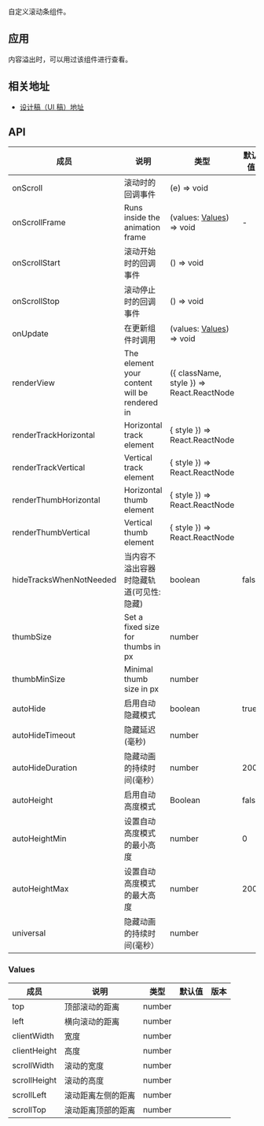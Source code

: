 自定义滚动条组件。
## 应用
内容溢出时，可以用过该组件进行查看。
## 相关地址
- [设计稿（UI 稿）地址](http://192.168.1.90/%E5%8D%97%E8%AE%AF%E7%BB%84%E4%BB%B6%E8%AE%BE%E8%AE%A1%E7%A8%BF/V3/ECRP%E7%BB%84%E4%BB%B6%E5%BA%93/ECRP%E7%BB%84%E4%BB%B6-UI/#s42)
## API
| 成员 | 说明 | 类型 | 默认值 | 版本 |
| --- | --- | --- | --- | --- |
| onScroll | 滚动时的回调事件 | (e) => void |  |  |
| onScrollFrame | Runs inside the animation frame | (values: [Values](#Values)) => void | - |  |
| onScrollStart | 滚动开始时的回调事件 | () => void |  |  |
| onScrollStop | 滚动停止时的回调事件 | () => void |  |  |
| onUpdate | 在更新组件时调用 | (values: [Values](#Values)) => void |  |  |
| renderView | The element your content will be rendered in | ({ className, style }) => React.ReactNode |  |  |
| renderTrackHorizontal | Horizontal track element | { style }) => React.ReactNode |  |  |
| renderTrackVertical | Vertical track element | { style }) => React.ReactNode |  |  |
| renderThumbHorizontal | Horizontal thumb element | { style }) => React.ReactNode |  |  |
| renderThumbVertical | Vertical thumb element | { style }) => React.ReactNode |  |  |
| hideTracksWhenNotNeeded | 当内容不溢出容器时隐藏轨道(可见性:隐藏) | boolean | false |  |
| thumbSize | Set a fixed size for thumbs in px | number |  |  |
| thumbMinSize | Minimal thumb size in px | number |  |  |
| autoHide | 启用自动隐藏模式 | boolean | true |  |
| autoHideTimeout | 隐藏延迟(毫秒) | number |  |  |
| autoHideDuration | 隐藏动画的持续时间(毫秒） | number | 200 |  |
| autoHeight | 启用自动高度模式 | Boolean | false |  |
| autoHeightMin | 设置自动高度模式的最小高度 | number | 0 |  |
| autoHeightMax | 设置自动高度模式的最大高度 | number | 200 |  |
| universal | 隐藏动画的持续时间(毫秒） | number |  |  |
### Values
| 成员         | 说明               | 类型   | 默认值 | 版本 |
| ------------ | ------------------ | ------ | ------ | ---- |
| top          | 顶部滚动的距离     | number |        |      |
| left         | 横向滚动的距离     | number |        |      |
| clientWidth  | 宽度               | number |        |      |
| clientHeight | 高度               | number |        |      |
| scrollWidth  | 滚动的宽度         | number |        |      |
| scrollHeight | 滚动的高度         | number |        |      |
| scrollLeft   | 滚动距离左侧的距离 | number |        |      |
| scrollTop    | 滚动距离顶部的距离 | number |        |      |
